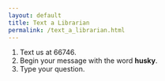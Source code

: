 ```yaml
---
layout: default
title: Text a Librarian 
permalink: /text_a_librarian.html 
---
```


1. Text us at 66746.  
2. Begin your message with the word **husky**.  
3. Type your question.  
